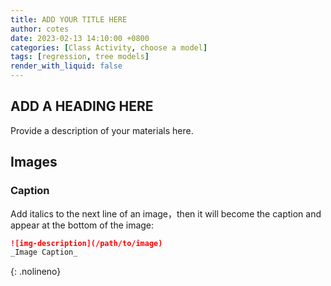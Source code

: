 ```yaml
---
title: ADD YOUR TITLE HERE
author: cotes
date: 2023-02-13 14:10:00 +0800
categories: [Class Activity, choose a model]
tags: [regression, tree models]
render_with_liquid: false
---
```


## ADD A HEADING HERE

Provide a description of your materials here.







## Images

### Caption

Add italics to the next line of an image，then it will become the caption and appear at the bottom of the image:

```markdown
![img-description](/path/to/image)
_Image Caption_
```
{: .nolineno}